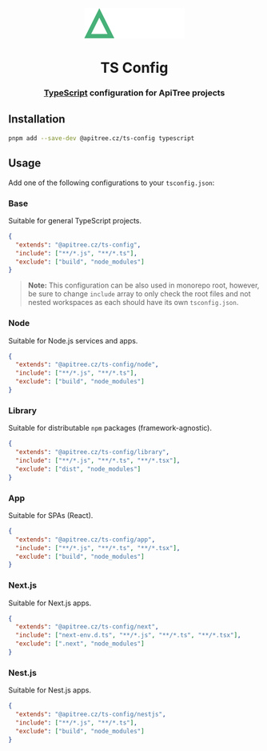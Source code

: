 <div align="center">

<a href="https://github.com/ApiTreeCZ">
<img alt="ApiTree s.r.o." src="https://raw.githubusercontent.com/ApiTreeCZ/toolbox/refs/heads/develop/public/apitree.png?v=2025-01-28" width="201" />
</a>

# TS Config

### [TypeScript](https://typescriptlang.org) configuration for ApiTree projects

</div>

## Installation

```bash
pnpm add --save-dev @apitree.cz/ts-config typescript
```

## Usage

Add one of the following configurations to your `tsconfig.json`:

### Base

Suitable for general TypeScript projects.

```json
{
  "extends": "@apitree.cz/ts-config",
  "include": ["**/*.js", "**/*.ts"],
  "exclude": ["build", "node_modules"]
}
```

> **Note:** This configuration can be also used in monorepo root, however, be sure to change `include` array to only
> check the root files and not nested workspaces as each should have its own `tsconfig.json`.

### Node

Suitable for Node.js services and apps.

```json
{
  "extends": "@apitree.cz/ts-config/node",
  "include": ["**/*.js", "**/*.ts"],
  "exclude": ["build", "node_modules"]
}
```

### Library

Suitable for distributable `npm` packages (framework-agnostic).

```json
{
  "extends": "@apitree.cz/ts-config/library",
  "include": ["**/*.js", "**/*.ts", "**/*.tsx"],
  "exclude": ["dist", "node_modules"]
}
```

### App

Suitable for SPAs (React).

```json
{
  "extends": "@apitree.cz/ts-config/app",
  "include": ["**/*.js", "**/*.ts", "**/*.tsx"],
  "exclude": ["build", "node_modules"]
}
```

### Next.js

Suitable for Next.js apps.

```json
{
  "extends": "@apitree.cz/ts-config/next",
  "include": ["next-env.d.ts", "**/*.js", "**/*.ts", "**/*.tsx"],
  "exclude": [".next", "node_modules"]
}
```

### Nest.js

Suitable for Nest.js apps.

```json
{
  "extends": "@apitree.cz/ts-config/nestjs",
  "include": ["**/*.js", "**/*.ts"],
  "exclude": ["build", "node_modules"]
}
```
